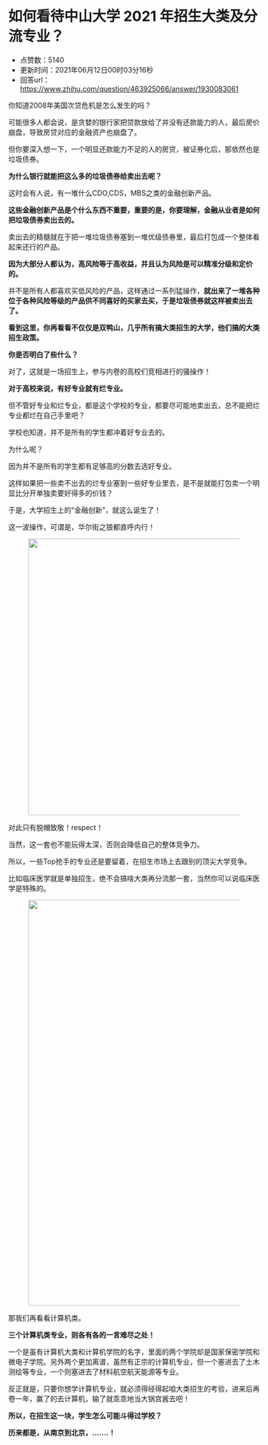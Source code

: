 # 如何看待中山大学 2021 年招生大类及分流专业？
- 点赞数：5140
- 更新时间：2021年06月12日00时03分16秒
- 回答url：https://www.zhihu.com/question/463925066/answer/1930083061
<body>
 <p data-pid="JlcmONsm">你知道2008年美国次贷危机是怎么发生的吗？</p>
 <p data-pid="TfpMgjNt">可能很多人都会说，是贪婪的银行家把贷款放给了并没有还款能力的人，最后房价崩盘，导致房贷对应的金融资产也崩盘了。</p>
 <p data-pid="uFOTR9Hx">但你要深入想一下，一个明显还款能力不足的人的房贷，被证券化后，那依然也是垃圾债券。</p>
 <p data-pid="QlXnsXyB"><b>为什么银行就能把这么多的垃圾债券给卖出去呢？</b></p>
 <p data-pid="snzx1pJA">这时会有人说，有一堆什么CDO,CDS，MBS之类的金融创新产品。</p>
 <p data-pid="VfgYORM4"><b>这些金融创新产品是个什么东西不重要，重要的是，你要理解，金融从业者是如何把垃圾债券卖出去的。</b></p>
 <p data-pid="6VaRedML">卖出去的精髓就在于把一堆垃圾债券塞到一堆优级债券里，最后打包成一个整体看起来还行的产品。</p>
 <p data-pid="uxLaDPY8"><b>因为大部分人都认为，高风险等于高收益，并且认为风险是可以精准分级和定价的。</b></p>
 <p data-pid="l6xuW79t">并不是所有人都喜欢买低风险的产品，这样通过一系列猛操作，<b>就出来了一堆各种位于各种风险等级的产品供不同喜好的买家去买，于是垃圾债券就这样被卖出去了。</b></p>
 <p data-pid="Pcf03sm5"><b>看到这里，你再看看不仅仅是双鸭山，几乎所有搞大类招生的大学，他们搞的大类招生政策。</b></p>
 <p data-pid="8t54SpX9"><b>你是否明白了些什么？</b></p>
 <p data-pid="6YjQLtq4">对了，这就是一场招生上，参与内卷的高校们竞相进行的骚操作！</p>
 <p data-pid="d0UEq98_"><b>对于高校来说，有好专业就有烂专业。</b></p>
 <p data-pid="aAfEL5If">但不管好专业和烂专业，都是这个学校的专业，都要尽可能地卖出去，总不能把烂专业都烂在自己手里吧？</p>
 <p data-pid="u_iUy0up">学校也知道，并不是所有的学生都冲着好专业去的。</p>
 <p data-pid="6mJFVwb7">为什么呢？</p>
 <p data-pid="NwTkAX_2">因为并不是所有的学生都有足够高的分数去选好专业。</p>
 <p data-pid="mO-fRetc">这样如果把一些卖不出去的烂专业塞到一些好专业里去，是不是就能打包卖一个明显比分开单独卖要好得多的价钱？</p>
 <p data-pid="BSIVExzN">于是，大学招生上的“金融创新”，就这么诞生了！</p>
 <p data-pid="aXNtnNea">这一波操作，可谓是，华尔街之狼都直呼内行！</p>
 <figure data-size="normal">
  <img src="https://pic1.zhimg.com/50/v2-011b263ffba25ebf7bba2a416a90f9e1_720w.jpg?source=1940ef5c" data-caption="" data-size="normal" data-rawwidth="555" data-rawheight="295" data-original-token="v2-7536b94255de9536c6979fa55775058b" data-default-watermark-src="https://picx.zhimg.com/50/v2-56be8ea305722bf96dee15e3ff75f3dd_720w.jpg?source=1940ef5c" class="origin_image zh-lightbox-thumb" width="555" data-original="https://picx.zhimg.com/v2-011b263ffba25ebf7bba2a416a90f9e1_r.jpg?source=1940ef5c">
 </figure>
 <p data-pid="kvCDTpd_">对此只有脱帽致敬！respect！</p>
 <p data-pid="iKr1Epc_">当然，这一套也不能玩得太深，否则会降低自己的整体竞争力。</p>
 <p data-pid="U4WD_f_F">所以，一些Top抢手的专业还是要留着，在招生市场上去跟别的顶尖大学竞争。</p>
 <p data-pid="Yv13qJbA">比如临床医学就是单独招生，绝不会搞啥大类再分流那一套，当然你可以说临床医学是特殊的。</p>
 <figure data-size="normal">
  <img src="https://picx.zhimg.com/50/v2-ed261b96068b360473de8d750d44b256_720w.jpg?source=1940ef5c" data-caption="" data-size="normal" data-rawwidth="814" data-rawheight="273" data-original-token="v2-9bff603e617ebce684ac04ba86512fe4" data-default-watermark-src="https://pic1.zhimg.com/50/v2-90fe5e9a56d12bd5c675d8ffb09761a0_720w.jpg?source=1940ef5c" class="origin_image zh-lightbox-thumb" width="814" data-original="https://pic1.zhimg.com/v2-ed261b96068b360473de8d750d44b256_r.jpg?source=1940ef5c">
 </figure>
 <p data-pid="uhJ7zAqR">那我们再看看计算机类。</p>
 <p data-pid="CmzbYSEM"><b>三个计算机类专业，则各有各的一言难尽之处！</b></p>
 <p data-pid="TwQVgQK5">一个是虽有计算机大类和计算机学院的名字，里面的两个学院却是国家保密学院和微电子学院。另外两个更加离谱，虽然有正宗的计算机专业，但一个塞进去了土木测绘等专业，一个则塞进去了材料航空航天能源等专业。</p>
 <p data-pid="hNPTorO3">反正就是，只要你想学计算机专业，就必须得经得起咱大类招生的考验，进来后再卷一年，赢了的去计算机，输了就乖乖地当大锅宫酱去吧！</p>
 <p data-pid="Qb8xtxWH"><b>所以，在招生这一块，学生怎么可能斗得过学校？</b></p>
 <p data-pid="gKcgrvlP"><b>历来都是，从南京到北京，.......！</b></p>
</body>
